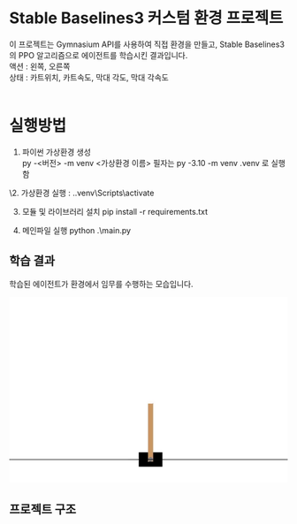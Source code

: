 # Stable Baselines3 커스텀 환경 프로젝트

이 프로젝트는 Gymnasium API를 사용하여 직접 환경을 만들고, Stable Baselines3의 PPO 알고리즘으로 에이전트를 학습시킨 결과입니다.<br>
액션 : 왼쪽, 오른쪽<br>
상태 : 카트위치, 카트속도, 막대 각도, 막대 각속도<br>
<br>
# 실행방법
1. 파이썬 가상환경 생성<br>
py -<버전> -m venv <가상환경 이름>
필자는 py -3.10 -m venv .venv 로 실행함

\2. 가상환경 실행 : .\.venv\Scripts\activate

3. 모듈 및 라이브러리 설치
pip install -r requirements.txt

4. 메인파일 실행
 python .\main.py

## 학습 결과

학습된 에이전트가 환경에서 임무를 수행하는 모습입니다.

![학습결과](./SB3/videos/go-left-step-0-to-step-500.gif)

## 프로젝트 구조
